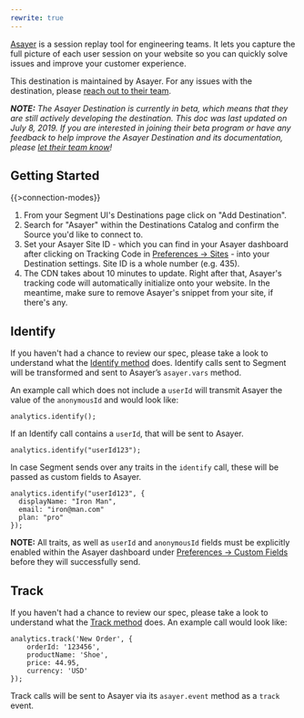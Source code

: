 ```yaml
---
rewrite: true
---
```

[Asayer](https://asayer.io) is a session replay tool for engineering teams. It lets you capture the full picture of each user session on your website so you can quickly solve issues and improve your customer experience. 
 
This destination is maintained by Asayer. For any issues with the destination, please [reach out to their team](mailto:support@asayer.io).

_**NOTE:** The Asayer Destination is currently in beta, which means that they are still actively developing the destination. This doc was last updated on July 8, 2019. If you are interested in joining their beta program or have any feedback to help improve the Asayer Destination and its documentation, please [let  their team know](mailto:support@asayer.io)!_

## Getting Started

{{>connection-modes}} 

1. From your Segment UI's Destinations page click on "Add Destination".
2. Search for "Asayer" within the Destinations Catalog and confirm the Source you'd like to connect to.
3. Set your Asayer Site ID - which you can find in your Asayer dashboard after clicking on Tracking Code in [Preferences -> Sites](https://app.asayer.io/client/sites) - into your Destination settings. Site ID is a whole number (e.g. 435).
4. The CDN takes about 10 minutes to update. Right after that, Asayer's tracking code will automatically initialize onto your website. In the meantime, make sure to remove Asayer's snippet from your site, if there's any.

## Identify

If you haven't had a chance to review our spec, please take a look to understand what the [Identify method](https://segment.com/docs/spec/identify/) does. Identify calls sent to Segment will be transformed and sent to Asayer’s `asayer.vars` method.

An example call which does not include a `userId` will transmit Asayer the value of the `anonymousId` and would look like:
```
analytics.identify();
```
If an Identify call contains a `userId`, that will be sent to Asayer.

```
analytics.identify("userId123");
```

In case Segment sends over any traits in the `identify` call, these will be passed as custom fields to Asayer.
```
analytics.identify("userId123", {
  displayName: "Iron Man", 
  email: "iron@man.com"
  plan: "pro"
});
```

**NOTE:** All traits, as well as `userId` and `anonymousId` fields must be explicitly enabled within the Asayer dashboard under [Preferences -> Custom Fields](https://app.asayer.io/client/custom-fields) before they will successfully send.

## Track

If you haven't had a chance to review our spec, please take a look to understand what the [Track method](https://segment.com/docs/spec/track/) does. An example call would look like:

```
analytics.track('New Order', { 
    orderId: '123456', 
    productName: 'Shoe',
    price: 44.95,
    currency: 'USD'
});
```

Track calls will be sent to Asayer via its `asayer.event` method as a `track` event.